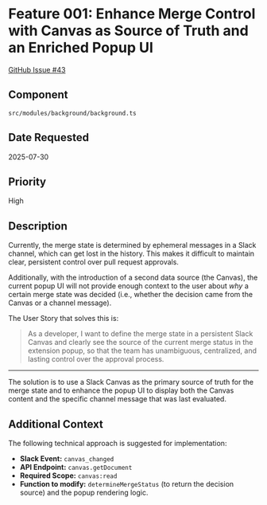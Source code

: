 # Feature 001: Enhance Merge Control with Canvas as Source of Truth and an Enriched Popup UI

[GitHub Issue #43](https://github.com/JorgeRojo/slack-bitbucket-merge-control-chrome-extension/issues/43)

## Component
`src/modules/background/background.ts`

## Date Requested
2025-07-30

## Priority
High

## Description
Currently, the merge state is determined by ephemeral messages in a Slack channel, which can get lost in the history. This makes it difficult to maintain clear, persistent control over pull request approvals.

Additionally, with the introduction of a second data source (the Canvas), the current popup UI will not provide enough context to the user about *why* a certain merge state was decided (i.e., whether the decision came from the Canvas or a channel message).

The User Story that solves this is:
> As a developer, I want to define the merge state in a persistent Slack Canvas and clearly see the source of the current merge status in the extension popup, so that the team has unambiguous, centralized, and lasting control over the approval process.


----

The solution is to use a Slack Canvas as the primary source of truth for the merge state and to enhance the popup UI to display both the Canvas content and the specific channel message that was last evaluated.

## Additional Context
The following technical approach is suggested for implementation:

* **Slack Event:** `canvas_changed`
* **API Endpoint:** `canvas.getDocument`
* **Required Scope:** `canvas:read`
* **Function to modify:** `determineMergeStatus` (to return the decision source) and the popup rendering logic.
